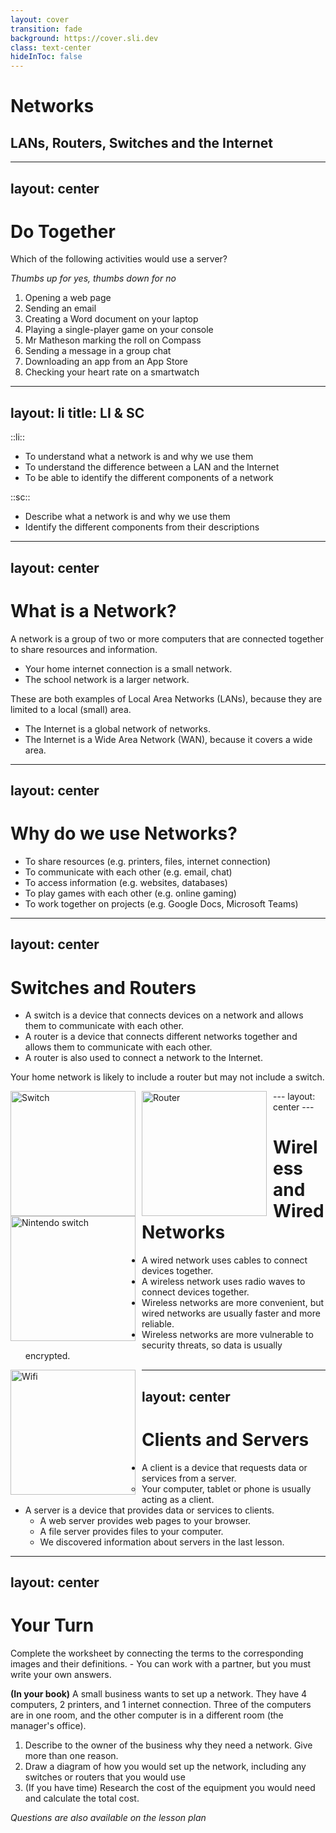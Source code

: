 ```yaml
---
layout: cover
transition: fade
background: https://cover.sli.dev
class: text-center
hideInToc: false
---
```


# Networks

## LANs, Routers, Switches and the Internet

---
layout: center
---

# Do Together

Which of the following activities would use a server?

*Thumbs up for yes, thumbs down for no*
<v-clicks depth="2">

1. Opening a web page
2. Sending an email
3. Creating a Word document on your laptop
4. Playing a single-player game on your console
5. Mr Matheson marking the roll on Compass
6. Sending a message in a group chat
7. Downloading an app from an App Store
8. Checking your heart rate on a smartwatch

</v-clicks>

---
layout: li
title: LI & SC
---
::li::

- To understand what a network is and why we use them
- To understand the difference between a LAN and the Internet
- To be able to identify the different components of a network

::sc::
- Describe what a network is and why we use them
- Identify the different components from their descriptions

---
layout: center
---

# What is a Network?

<v-clicks>

A network is a group of two or more computers that are connected together to share resources and information.

- Your home internet connection is a small network.
- The school network is a larger network. 

These are both examples of Local Area Networks (LANs), because they are limited to a local (small) area.

- The Internet is a global network of networks.
- The Internet is a Wide Area Network (WAN), because it covers a wide area.

</v-clicks>

---
layout: center
---

# Why do we use Networks?

- To share resources (e.g. printers, files, internet connection)
- To communicate with each other (e.g. email, chat)
- To access information (e.g. websites, databases)
- To play games with each other (e.g. online gaming)
- To work together on projects (e.g. Google Docs, Microsoft Teams)

---
layout: center
---

# Switches and Routers

- A switch is a device that connects devices on a network and allows them to communicate with each other.
- A router is a device that connects different networks together and allows them to communicate with each other.
- A router is also used to connect a network to the Internet.

Your home network is likely to include a router but may not include a switch.

<img src="\img\switch.jpg" alt="Switch" width="200px" style="float: left; margin-right: 10px;" />
<img src="\img\router.webp" alt="Router" width="200px"style="float: left; margin-right: 10px;" />
<img src="\img\nintendo.jpg" alt="Nintendo switch" width="200px"style="float: left; margin-right: 10px;">
---
layout: center
---

# Wireless and Wired Networks

- A wired network uses cables to connect devices together.
- A wireless network uses radio waves to connect devices together.
- Wireless networks are more convenient, but wired networks are usually faster and more reliable.
- Wireless networks are more vulnerable to security threats, so data is usually encrypted.

<img src="\img\wifi.png" alt="Wifi" width="200px" style="float: left; margin-right: 10px;" />

---
layout: center
---

# Clients and Servers

- A client is a device that requests data or services from a server.
    - Your computer, tablet or phone is usually acting as a client.
- A server is a device that provides data or services to clients.
    - A web server provides web pages to your browser.
    - A file server provides files to your computer.
    - We discovered information about servers in the last lesson.

---
layout: center
---

# Your Turn

Complete the worksheet by connecting the terms to the corresponding images and their definitions.
    - You can work with a partner, but you must write your own answers.

**(In your book)**
 A small business wants to set up a network. They have 4 computers, 2 printers, and 1 internet connection. Three of the computers are in one room, and the other computer is in a different room (the manager's office). 
1. Describe to the owner of the business why they need a network. Give more than one reason.
2. Draw a diagram of how you would set up the network, including any switches or routers that you would use
3. (If you have time) Research the cost of the equipment you would need and calculate the total cost.

*Questions are also available on the lesson plan*